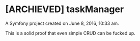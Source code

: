 [ARCHIEVED] taskManager
===========

A Symfony project created on June 8, 2016, 10:33 am.

This is a solid proof that even simple CRUD can be fucked up.

